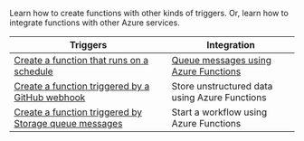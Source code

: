 Learn how to create functions with other kinds of triggers. Or, learn how to integrate functions with other Azure services.


| Triggers     |Integration  |
|---------|---------|
|[Create a function that runs on a schedule](../articles/azure-functions/functions-create-scheduled-function.md) |  [Queue messages using Azure Functions](../articles/azure-functions/functions-integrate-storage-queue-output-binding.md) |
|[Create a function triggered by a GitHub webhook](../articles/azure-functions/functions-create-github-webhook-triggered-function.md) | Store unstructured data using Azure Functions  |
|[Create a function triggered by Storage queue messages](../articles/azure-functions/functions-create-storage-queue-triggered-function.md) | Start a workflow using Azure Functions |
